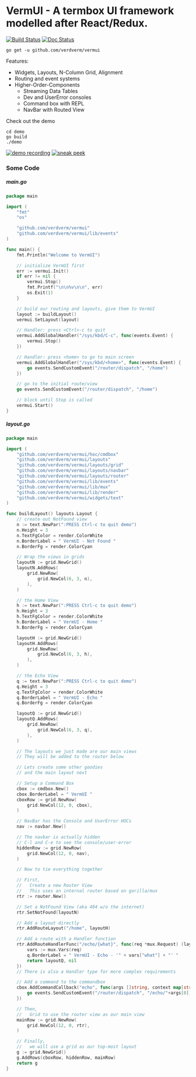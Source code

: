 # VermUI - A termbox UI framework modelled after React/Redux.

[![Build Status](https://travis-ci.org/verdverm/vermui.svg?branch=master)](https://travis-ci.org/verdverm/vermui)
[![Doc Status](https://godoc.org/github.com/verdverm/vermui?status.png)](https://godoc.org/github.com/verdverm/vermui)

```
go get -u github.com/verdverm/vermui
```

Features:

- Widgets, Layouts, N-Column Grid, Alignment
- Routing and event systems
- Higher-Order-Components
  - Streaming Data Tables
  - Dev and UserError consoles
  - Command box with REPL
  - NavBar with Routed View


Check out the demo

```
cd demo
go build
./demo
```

[![demo recording](https://asciinema.org/a/158389.png?t=1&theme=solarized-dark)<!-- .element width="45%" -->](https://asciinema.org/a/158389?theme=solarized-dark)
[![sneak peek](https://asciinema.org/a/158390.png)<!-- .element width="45%" -->](https://asciinema.org/a/158390?theme=solarized-dark)  

### Some Code

##### main.go

```go
package main

import (
	"fmt"
	"os"

	"github.com/verdverm/vermui"
	"github.com/verdverm/vermui/lib/events"
)

func main() {
	fmt.Println("Welcome to VermUI")

	// initialize VermUI first
	err := vermui.Init()
	if err != nil {
		vermui.Stop()
		fmt.Printf("\n\n%v\n\n", err)
		os.Exit(1)
	}

	// build our routing and layouts, give them to VermUI
	layout := buildLayout()
	vermui.SetLayout(layout)

	// Handler: press <Ctrl>-c to quit
	vermui.AddGlobalHandler("/sys/kbd/C-c", func(events.Event) {
		vermui.Stop()
	})

	// Handler: press <home> to go to main screen
	vermui.AddGlobalHandler("/sys/kbd/<home>", func(events.Event) {
		go events.SendCustomEvent("/router/dispatch", "/home")
	})

	// go to the initial route/view
	go events.SendCustomEvent("/router/dispatch", "/home")

	// block until Stop is called
	vermui.Start()
}
```

##### layout.go

```go
package main

import (
	"github.com/verdverm/vermui/hoc/cmdbox"
	"github.com/verdverm/vermui/layouts"
	"github.com/verdverm/vermui/layouts/grid"
	"github.com/verdverm/vermui/layouts/navbar"
	"github.com/verdverm/vermui/layouts/router"
	"github.com/verdverm/vermui/lib/events"
	"github.com/verdverm/vermui/lib/mux"
	"github.com/verdverm/vermui/lib/render"
	"github.com/verdverm/vermui/widgets/text"
)

func buildLayout() layouts.Layout {
	// create out NotFound view
	n := text.NewPar(":PRESS Ctrl-c to quit demo")
	n.Height = 3
	n.TextFgColor = render.ColorWhite
	n.BorderLabel = " VermUI - Not Found "
	n.BorderFg = render.ColorCyan

	// Wrap the views in grids
	layoutN := grid.NewGrid()
	layoutN.AddRows(
		grid.NewRow(
			grid.NewCol(6, 3, n),
		),
	)

	// the Home View
	h := text.NewPar(":PRESS Ctrl-c to quit demo")
	h.Height = 3
	h.TextFgColor = render.ColorWhite
	h.BorderLabel = " VermUI - Home "
	h.BorderFg = render.ColorCyan

	layoutH := grid.NewGrid()
	layoutH.AddRows(
		grid.NewRow(
			grid.NewCol(6, 3, h),
		),
	)

	// the Echo View
	q := text.NewPar(":PRESS Ctrl-c to quit demo")
	q.Height = 3
	q.TextFgColor = render.ColorWhite
	q.BorderLabel = " VermUI - Echo "
	q.BorderFg = render.ColorCyan

	layoutQ := grid.NewGrid()
	layoutQ.AddRows(
		grid.NewRow(
			grid.NewCol(6, 3, q),
		),
	)

	// The layouts we just made are our main views
	// They will be added to the router below

	// Lets create some other goodies
	// and the main layout next

	// Setup a Command Box
	cbox := cmdbox.New()
	cbox.BorderLabel = " VermUI "
	cboxRow := grid.NewRow(
		grid.NewCol(12, 0, cbox),
	)

	// NavBar has the Console and UserError HOCs
	nav := navbar.New()

	// The navbar is actually hidden
	// C-l and C-e to see the console/user-error
	hiddenRow := grid.NewRow(
		grid.NewCol(12, 0, nav),
	)

	// Now to tie everything together

	// First,
	//   Create a new Router View
	//   This uses an internal router based on gorilla/mux
	rtr := router.New()

	// Set a NotFound View (aka 404 w/o the internet)
	rtr.SetNotFound(layoutN)

	// Add a layout directly
	rtr.AddRouteLayout("/home", layoutH)

	// Add a route with a Handler function
	rtr.AddRouteHandlerFunc("/echo/{what}", func(req *mux.Request) (layouts.Layout, error) {
		vars := mux.Vars(req)
		q.BorderLabel = " VermUI - Echo - '" + vars["what"] + "' "
		return layoutQ, nil
	})
	// There is also a Handler type for more complex requirements

	// Add a command to the commandbox
	cbox.AddCommandCallback("echo", func(args []string, context map[string]interface{}) {
		go events.SendCustomEvent("/router/dispatch", "/echo/"+args[0])
	})

	// Then,
	//   Grid to use the router view as our main view
	mainRow := grid.NewRow(
		grid.NewCol(12, 0, rtr),
	)

	// Finally,
	//   we will use a grid as our top-most layout
	g := grid.NewGrid()
	g.AddRows(cboxRow, hiddenRow, mainRow)
	return g
}
```
